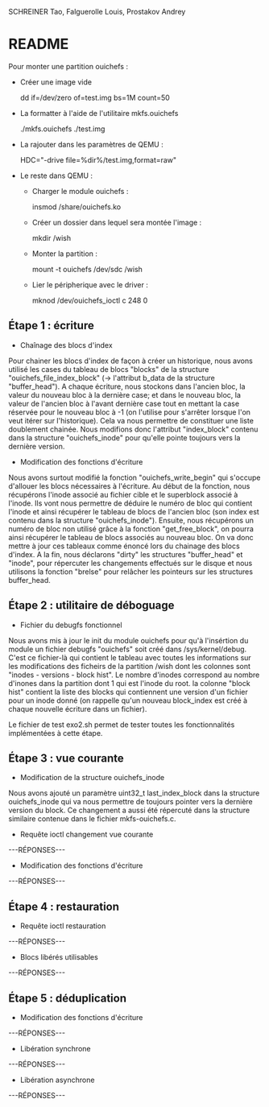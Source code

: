 
SCHREINER Tao, Falguerolle Louis, Prostakov Andrey

README
======

Pour monter une partition ouichefs :

- Créer une image vide

    dd if=/dev/zero of=test.img bs=1M count=50

- La formatter à l'aide de l'utilitaire mkfs.ouichefs

    ./mkfs.ouichefs ./test.img

- La rajouter dans les paramètres de QEMU :

    HDC="-drive file=%dir%/test.img,format=raw"

- Le reste dans QEMU :
    - Charger le module ouichefs :
    
        insmod /share/ouichefs.ko

    - Créer un dossier dans lequel sera montée l'image :

        mkdir /wish

    - Monter la partition :

        mount -t ouichefs /dev/sdc /wish

    - Lier le péripherique avec le driver :
    
        mknod /dev/ouichefs_ioctl c 248 0



Étape 1 : écriture
------------------

* Chaînage des blocs d'index

Pour chainer les blocs d'index de façon à créer un historique, nous avons 
utilisé les cases du tableau de blocs "blocks" de la structure 
"ouichefs_file_index_block" (-> l'attribut b_data de la structure 
"buffer_head"). A chaque écriture, nous stockons dans l'ancien bloc, la valeur 
du nouveau bloc à la dernière case; et dans le nouveau bloc, la valeur de 
l'ancien bloc à l'avant dernière case tout en mettant la case réservée pour le 
nouveau bloc à -1 (on l'utilise pour s'arrêter lorsque l'on veut itérer sur 
l'historique). Cela va nous permettre de constituer une liste doublement 
chainée. Nous modifions donc l'attribut "index_block" contenu dans la structure 
"ouichefs_inode" pour qu'elle pointe toujours vers la dernière version.

* Modification des fonctions d'écriture

Nous avons surtout modifié la fonction "ouichefs_write_begin" qui s'occupe 
d'allouer les blocs nécessaires à l'écriture. Au début de la fonction, nous 
récupérons l'inode associé au fichier cible et le superblock associé à l'inode. 
Ils vont nous permettre de déduire le numéro de bloc qui contient l'inode et 
ainsi récupérer le tableau de blocs de l'ancien bloc (son index est contenu dans
la structure "ouichefs_inode"). Ensuite, nous récupérons un numéro de bloc non 
utilisé grâce à la fonction "get_free_block", on pourra ainsi récupérer le 
tableau de blocs associés au nouveau bloc. On va donc mettre à jour ces tableaux
comme énoncé lors du chainage des blocs d'index. A la fin, nous déclarons 
"dirty" les structures "buffer_head" et "inode", pour répercuter les changements
effectués sur le disque et nous utilisons la fonction "brelse" pour relâcher les
pointeurs sur les structures buffer_head.


Étape 2 : utilitaire de déboguage
---------------------------------

* Fichier du debugfs fonctionnel

Nous avons mis à jour le init du module ouichefs pour qu'à l'insértion du module
un fichier debugfs "ouichefs" soit créé dans /sys/kernel/debug. C'est ce 
fichier-là qui contient le tableau avec toutes les informations sur les 
modifications des ficheirs de la partition /wish dont les colonnes sont 
"inodes - versions - block hist".
Le nombre d'inodes correspond au nombre d'inones dans la partition dont 1 qui 
est l'inode du root.
la colonne "block hist" contient la liste des blocks qui contiennent une
version d'un fichier pour un inode donné (on rappelle qu'un nouveau block_index
est créé à chaque nouvelle écriture dans un fichier).

Le fichier de test exo2.sh permet de tester toutes les fonctionnalités
implémentées à cette étape.


Étape 3 : vue courante
----------------------

* Modification de la structure ouichefs_inode

Nous avons ajouté un paramètre uint32_t last_index_block dans la structure 
ouichefs_inode qui va nous permettre de toujours pointer vers la dernière 
version du block. Ce changement a aussi été répercuté dans la structure 
similaire contenue dans le fichier mkfs-ouichefs.c.

* Requête ioctl changement vue courante

---RÉPONSES---

* Modification des fonctions d'écriture

---RÉPONSES---


Étape 4 : restauration
----------------------

* Requête ioctl restauration

---RÉPONSES---

* Blocs libérés utilisables

---RÉPONSES---


Étape 5 : déduplication
-----------------------

* Modification des fonctions d'écriture

---RÉPONSES---

* Libération synchrone

---RÉPONSES---

* Libération asynchrone

---RÉPONSES---

